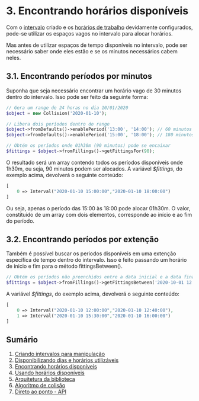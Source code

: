 # 3. Encontrando horários disponíveis

Com o [intervalo](ranges.md) criado e os [horários de trabalho](allowance.md) devidamente configurados, pode-se utilizar os espaços vagos no intervalo para alocar horários.

Mas antes de utilizar espaços de tempo disponíveis no intervalo, pode ser necessário saber onde eles estão e se os minutos necessários cabem neles.

## 3.1. Encontrando períodos por minutos

Suponha que seja necessário encontrar um horário vago de 30 minutos dentro do intervalo. Isso pode ser feito da seguinte forma:

```php
// Gera um range de 24 horas no dia 10/01/2020
$object = new Collision('2020-01-10');

// Libera dois períodos dentro do range
$object->fromDefaults()->enablePeriod('13:00', '14:00'); // 60 minutos
$object->fromDefaults()->enablePeriod('15:00', '18:00'); // 180 minutos

// Obtém os períodos onde 01h30m (90 minutos) pode se encaixar
$fittings = $object->fromFillings()->getFittingsFor(90);
```

O resultado será um array contendo todos os períodos disponíveis onde
1h30m, ou seja, 90 minutos podem ser alocados. A variável *$fittings*, do exemplo acima, devolverá o seguinte conteúdo:

```php
[
    0 => Interval("2020-01-10 15:00:00","2020-01-10 18:00:00")
]
```

Ou seja, apenas o período das 15:00 às 18:00 pode alocar 01h30m. O valor, constituído de um array com dois elementos, corresponde ao início e ao fim do período.

## 3.2. Encontrando períodos por extenção

Também é possível buscar os periodos disponíveis em uma extenção específica de tempo dentro do intervalo. Isso é feito passando um horário de inicio e fim para o método fittingsBetween().

```php
// Obtém os períodos não preenchidos entre a data inicial e a data final
$fittings = $object->fromFillings()->getFittingsBetween('2020-10-01 12:00', '2020-10-01 16:00');
```

A variável *$fittings*, do exemplo acima, devolverá o seguinte conteúdo:

```php
[
    0 => Interval("2020-01-10 12:00:00","2020-01-10 12:40:00"),
    1 => Interval("2020-01-10 15:30:00","2020-01-10 16:00:00")
]
```

## Sumário

1. [Criando intervalos para manipulação](ranges.md)
2. [Disponibilizando dias e horários utilizáveis](allowance.md)
3. [Encontrando horários disponíveis](search.md)
4. [Usando horários disponíveis](fitting.md)
5. [Arquitetura da biblioteca](architecture.md)
6. [Algoritmo de colisão](minutes.md)
7. [Direto ao ponto - API](api.md)
